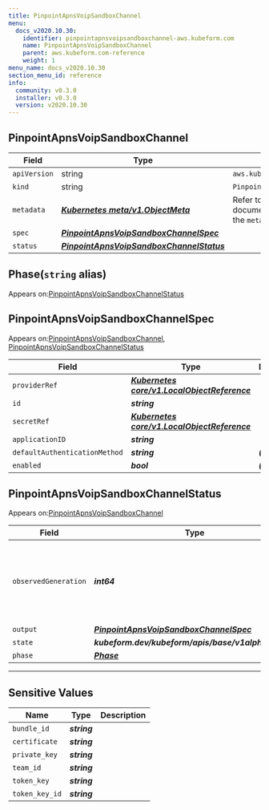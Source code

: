 ```yaml
---
title: PinpointApnsVoipSandboxChannel
menu:
  docs_v2020.10.30:
    identifier: pinpointapnsvoipsandboxchannel-aws.kubeform.com
    name: PinpointApnsVoipSandboxChannel
    parent: aws.kubeform.com-reference
    weight: 1
menu_name: docs_v2020.10.30
section_menu_id: reference
info:
  community: v0.3.0
  installer: v0.3.0
  version: v2020.10.30
---
```


## PinpointApnsVoipSandboxChannel
| Field | Type | Description |
| ------ | ----- | ----------- |
| `apiVersion` | string | `aws.kubeform.com/v1alpha1` |
|    `kind` | string | `PinpointApnsVoipSandboxChannel` |
| `metadata` | ***[Kubernetes meta/v1.ObjectMeta](https://v1-18.docs.kubernetes.io/docs/reference/generated/kubernetes-api/v1.18/#objectmeta-v1-meta)***|Refer to the Kubernetes API documentation for the fields of the `metadata` field.|
| `spec` | ***[PinpointApnsVoipSandboxChannelSpec](#pinpointapnsvoipsandboxchannelspec)***||
| `status` | ***[PinpointApnsVoipSandboxChannelStatus](#pinpointapnsvoipsandboxchannelstatus)***||
## Phase(`string` alias)

Appears on:[PinpointApnsVoipSandboxChannelStatus](#pinpointapnsvoipsandboxchannelstatus)

## PinpointApnsVoipSandboxChannelSpec

Appears on:[PinpointApnsVoipSandboxChannel](#pinpointapnsvoipsandboxchannel), [PinpointApnsVoipSandboxChannelStatus](#pinpointapnsvoipsandboxchannelstatus)

| Field | Type | Description |
| ------ | ----- | ----------- |
| `providerRef` | ***[Kubernetes core/v1.LocalObjectReference](https://v1-18.docs.kubernetes.io/docs/reference/generated/kubernetes-api/v1.18/#localobjectreference-v1-core)***||
| `id` | ***string***||
| `secretRef` | ***[Kubernetes core/v1.LocalObjectReference](https://v1-18.docs.kubernetes.io/docs/reference/generated/kubernetes-api/v1.18/#localobjectreference-v1-core)***||
| `applicationID` | ***string***||
| `defaultAuthenticationMethod` | ***string***| ***(Optional)*** |
| `enabled` | ***bool***| ***(Optional)*** |
## PinpointApnsVoipSandboxChannelStatus

Appears on:[PinpointApnsVoipSandboxChannel](#pinpointapnsvoipsandboxchannel)

| Field | Type | Description |
| ------ | ----- | ----------- |
| `observedGeneration` | ***int64***| ***(Optional)*** Resource generation, which is updated on mutation by the API Server.|
| `output` | ***[PinpointApnsVoipSandboxChannelSpec](#pinpointapnsvoipsandboxchannelspec)***| ***(Optional)*** |
| `state` | ***kubeform.dev/kubeform/apis/base/v1alpha1.State***| ***(Optional)*** |
| `phase` | ***[Phase](#phase)***| ***(Optional)*** |
---
## Sensitive Values
| Name | Type | Description |
|------|------|-------------|
| `bundle_id` | ***string*** ||
| `certificate` | ***string*** ||
| `private_key` | ***string*** ||
| `team_id` | ***string*** ||
| `token_key` | ***string*** ||
| `token_key_id` | ***string*** ||

